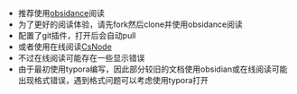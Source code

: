 - 推荐使用[obsidance](https://obsidian.md/)阅读
- 为了更好的阅读体验，请先fork然后clone并使用obsidance阅读
- 配置了git插件，打开后会自动pull
- 或者使用在线阅读[CsNode](https://thdlrt.github.io/CsNotes/)
- 不过在线阅读可能存在一些显示错误
- 由于最初使用typora编写，因此部分较旧的文档使用obsidian或在线阅读可能出现格式错误，遇到格式问题可以考虑使用typora打开
